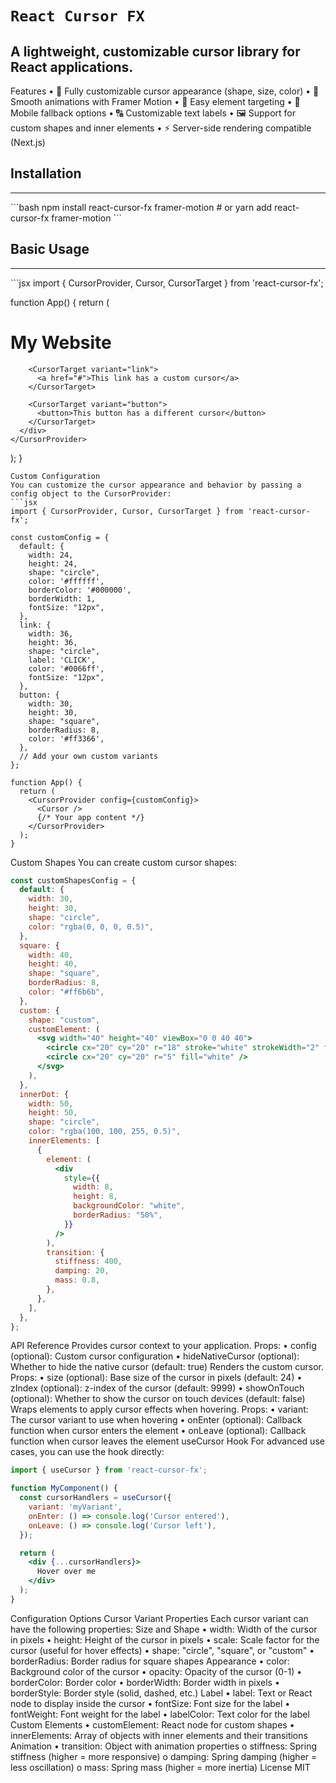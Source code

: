 # `React Cursor FX`
## A lightweight, customizable cursor library for React applications.
Features
•	🎨 Fully customizable cursor appearance (shape, size, color)
•	🔄 Smooth animations with Framer Motion
•	🎯 Easy element targeting
•	📱 Mobile fallback options
•	🔠 Customizable text labels
•	🖼️ Support for custom shapes and inner elements
•	⚡ Server-side rendering compatible (Next.js)
<br>

## Installation
<hr>
```bash
npm install react-cursor-fx framer-motion
# or
yarn add react-cursor-fx framer-motion
```
<br>

## Basic Usage
<hr>
```jsx
import { CursorProvider, Cursor, CursorTarget } from 'react-cursor-fx';

function App() {
  return (
    <CursorProvider>
      <Cursor />
      <div>
        <h1>My Website</h1>
        
        <CursorTarget variant="link">
          <a href="#">This link has a custom cursor</a>
        </CursorTarget>
        
        <CursorTarget variant="button">
          <button>This button has a different cursor</button>
        </CursorTarget>
      </div>
    </CursorProvider>
  );
}
```
Custom Configuration
You can customize the cursor appearance and behavior by passing a config object to the CursorProvider:
```jsx
import { CursorProvider, Cursor, CursorTarget } from 'react-cursor-fx';

const customConfig = {
  default: {
    width: 24,
    height: 24,
    shape: "circle",
    color: '#ffffff',
    borderColor: '#000000',
    borderWidth: 1,
    fontSize: "12px",
  },
  link: {
    width: 36,
    height: 36,
    shape: "circle",
    label: 'CLICK',
    color: '#0066ff',
    fontSize: "12px",
  },
  button: {
    width: 30,
    height: 30,
    shape: "square",
    borderRadius: 8,
    color: '#ff3366',
  },
  // Add your own custom variants
};

function App() {
  return (
    <CursorProvider config={customConfig}>
      <Cursor />
      {/* Your app content */}
    </CursorProvider>
  );
}
```
Custom Shapes
You can create custom cursor shapes:
```jsx
const customShapesConfig = {
  default: {
    width: 30,
    height: 30,
    shape: "circle",
    color: "rgba(0, 0, 0, 0.5)",
  },
  square: {
    width: 40,
    height: 40,
    shape: "square",
    borderRadius: 8,
    color: "#ff6b6b",
  },
  custom: {
    shape: "custom",
    customElement: (
      <svg width="40" height="40" viewBox="0 0 40 40">
        <circle cx="20" cy="20" r="18" stroke="white" strokeWidth="2" fill="rgba(0, 0, 0, 0.5)" />
        <circle cx="20" cy="20" r="5" fill="white" />
      </svg>
    ),
  },
  innerDot: {
    width: 50,
    height: 50,
    shape: "circle",
    color: "rgba(100, 100, 255, 0.5)",
    innerElements: [
      {
        element: (
          <div
            style={{
              width: 8,
              height: 8,
              backgroundColor: "white",
              borderRadius: "50%",
            }}
          />
        ),
        transition: {
          stiffness: 400,
          damping: 20,
          mass: 0.8,
        },
      },
    ],
  },
};
```
API Reference
<CursorProvider>
Provides cursor context to your application.
Props:
•	config (optional): Custom cursor configuration
•	hideNativeCursor (optional): Whether to hide the native cursor (default: true)
<Cursor>
Renders the custom cursor.
Props:
•	size (optional): Base size of the cursor in pixels (default: 24)
•	zIndex (optional): z-index of the cursor (default: 9999)
•	showOnTouch (optional): Whether to show the cursor on touch devices (default: false)
<CursorTarget>
Wraps elements to apply cursor effects when hovering.
Props:
•	variant: The cursor variant to use when hovering
•	onEnter (optional): Callback function when cursor enters the element
•	onLeave (optional): Callback function when cursor leaves the element
useCursor Hook
For advanced use cases, you can use the hook directly:
```jsx
import { useCursor } from 'react-cursor-fx';

function MyComponent() {
  const cursorHandlers = useCursor({
    variant: 'myVariant',
    onEnter: () => console.log('Cursor entered'),
    onLeave: () => console.log('Cursor left'),
  });

  return (
    <div {...cursorHandlers}>
      Hover over me
    </div>
  );
}
```
Configuration Options
Cursor Variant Properties
Each cursor variant can have the following properties:
Size and Shape
•	width: Width of the cursor in pixels
•	height: Height of the cursor in pixels
•	scale: Scale factor for the cursor (useful for hover effects)
•	shape: "circle", "square", or "custom"
•	borderRadius: Border radius for square shapes
Appearance
•	color: Background color of the cursor
•	opacity: Opacity of the cursor (0-1)
•	borderColor: Border color
•	borderWidth: Border width in pixels
•	borderStyle: Border style (solid, dashed, etc.)
Label
•	label: Text or React node to display inside the cursor
•	fontSize: Font size for the label
•	fontWeight: Font weight for the label
•	labelColor: Text color for the label
Custom Elements
•	customElement: React node for custom shapes
•	innerElements: Array of objects with inner elements and their transitions
Animation
•	transition: Object with animation properties
o	stiffness: Spring stiffness (higher = more responsive)
o	damping: Spring damping (higher = less oscillation)
o	mass: Spring mass (higher = more inertia)
License
MIT

